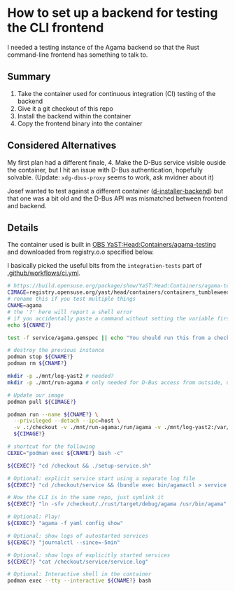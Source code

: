 # How to set up a backend for testing the CLI frontend

I needed a testing instance of the Agama backend so that the
Rust command-line frontend has something to talk to.

## Summary

1. Take the container used for continuous integration (CI) testing of the
   backend
2. Give it a git checkout of this repo
3. Install the backend within the container
4. Copy the frontend binary into the container

## Considered Alternatives

My first plan had a different finale, 4. Make the D-Bus service visible
ouside the container, but I hit an issue with D-Bus authentication, hopefully
solvable. (Update: `xdg-dbus-proxy` seems to work, ask mvidner about it)

Josef wanted to test against a different container ([d-installer-backend][]) but that one was a
bit old and the D-Bus API was mismatched between frontend and backend.

[d-installer-backend]: https://build.opensuse.org/package/show/YaST:Head:Containers/d-installer-backend

## Details

The container used is built in
[OBS YaST:Head:Containers/agama-testing][agama-testing] and
downloaded from registry.o.o specified below.

[agama-testing]: https://build.opensuse.org/package/show/YaST:Head:Containers/agama-testing

I basically picked the useful bits from the `integration-tests` part
of [.github/workflows/ci.yml][ci.yml].

[ci.yml]: https://github.com/openSUSE/agama/blob/25462f57ab695d6910beb59ff0b21a7afaeda47e/.github/workflows/ci.yml


```sh
# https://build.opensuse.org/package/show/YaST:Head:Containers/agama-testing
CIMAGE=registry.opensuse.org/yast/head/containers/containers_tumbleweed/opensuse/agama-testing:latest
# rename this if you test multiple things
CNAME=agama
# the '?' here will report a shell error
# if you accidentally paste a command without setting the variable first
echo ${CNAME?}

test -f service/agama.gemspec || echo "You should run this from a checkout of agama"

# destroy the previous instance
podman stop ${CNAME?}
podman rm ${CNAME?}

mkdir -p ./mnt/log-yast2 # needed?
mkdir -p ./mnt/run-agama # only needed for D-Bus access from outside, unused now

# Update our image
podman pull ${CIMAGE?}

podman run --name ${CNAME?} \
  --privileged --detach --ipc=host \
  -v .:/checkout -v ./mnt/run-agama:/run/agama -v ./mnt/log-yast2:/var/log/YaST2 \
  ${CIMAGE?}

# shortcut for the following
CEXEC="podman exec ${CNAME?} bash -c"

${CEXEC?} "cd /checkout && ./setup-service.sh"

# Optional: explicit service start using a separate log file
${CEXEC?} "cd /checkout/service && (bundle exec bin/agamactl > service.log 2>&1 &)"

# Now the CLI is in the same repo, just symlink it
${CEXEC?} "ln -sfv /checkout/./rust/target/debug/agama /usr/bin/agama"

# Optional: Play!
${CEXEC?} "agama -f yaml config show"

# Optional: show logs of autostarted services
${CEXEC?} "journalctl --since=-5min"

# Optional: show logs of explicitly started services
${CEXEC?} "cat /checkout/service/service.log"

# Optional: Interactive shell in the container
podman exec --tty --interactive ${CNAME?} bash
```
